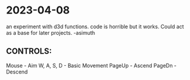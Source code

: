 # 2023-04-08
an experiment with d3d functions.
code is horrible but it works. Could act as a base for later projects. -asimuth

## CONTROLS:
Mouse - Aim
W, A, S, D - Basic Movement
PageUp - Ascend
PageDn - Descend
